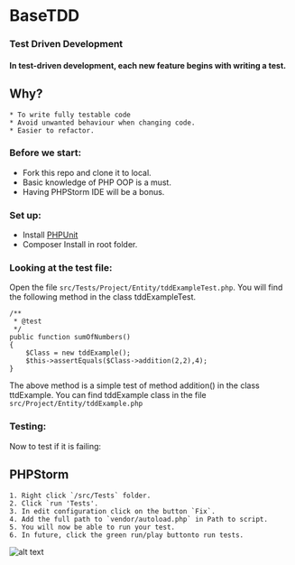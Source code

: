 # BaseTDD
### Test Driven Development
#### In test-driven development, each new feature begins with writing a test.

## Why?
    * To write fully testable code
    * Avoid unwanted behaviour when changing code.
    * Easier to refactor.
    
### Before we start:

* Fork this repo and clone it to local.
* Basic knowledge of PHP OOP is a must.
* Having PHPStorm IDE will be a bonus.

### Set up:
* Install [PHPUnit](https://phpunit.de/getting-started.html)
* Composer Install in root folder.

### Looking at the test file:

Open the file `src/Tests/Project/Entity/tddExampleTest.php`.
You will find the following method in the class tddExampleTest.

    /**
     * @test
     */
    public function sumOfNumbers()
    {
        $Class = new tddExample();
        $this->assertEquals($Class->addition(2,2),4);
    }

The above method is a simple test of method addition() in the class ttdExample. 
You can find tddExample class in the file `src/Project/Entity/tddExample.php`

### Testing:
Now to test if it is failing:
## PHPStorm
    1. Right click `/src/Tests` folder.
    2. Click `run 'Tests'.
    3. In edit configuration click on the button `Fix`.
    4. Add the full path to `vendor/autoload.php` in Path to script.
    5. You will now be able to run your test.
    6. In future, click the green run/play buttonto run tests. 
    
![alt text](https://github.com/fah7eem/BaseTDD/blob/master/misc/phpstorm.gif "Run tests in PHPStorm")
